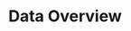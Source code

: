 ---
layout: post
title: Data Overview
description: >
  Version 9 is the most complete version of Hydejack yet.
  Modernized design, big headlines, and big new features.
sitemap: false
---